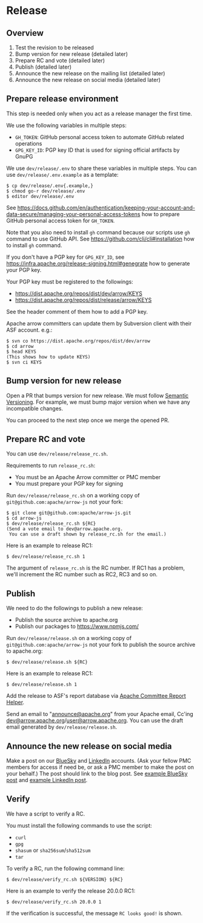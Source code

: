 <!--
  Licensed to the Apache Software Foundation (ASF) under one
  or more contributor license agreements.  See the NOTICE file
  distributed with this work for additional information
  regarding copyright ownership.  The ASF licenses this file
  to you under the Apache License, Version 2.0 (the
  "License"); you may not use this file except in compliance
  with the License.  You may obtain a copy of the License at

    http://www.apache.org/licenses/LICENSE-2.0

  Unless required by applicable law or agreed to in writing,
  software distributed under the License is distributed on an
  "AS IS" BASIS, WITHOUT WARRANTIES OR CONDITIONS OF ANY
  KIND, either express or implied.  See the License for the
  specific language governing permissions and limitations
  under the License.
-->

# Release

## Overview

1. Test the revision to be released
2. Bump version for new release (detailed later)
3. Prepare RC and vote (detailed later)
4. Publish (detailed later)
5. Announce the new release on the mailing list (detailed later)
6. Announce the new release on social media (detailed later)

## Prepare release environment

This step is needed only when you act as a release manager the first time.

We use the following variables in multiple steps:

* `GH_TOKEN`: GitHub personal access token to automate GitHub related
  operations
* `GPG_KEY_ID`: PGP key ID that is used for signing official artifacts
  by GnuPG

We use `dev/release/.env` to share these variables in multiple
steps. You can use `dev/release/.env.example` as a template:

```console
$ cp dev/release/.env{.example,}
$ chmod go-r dev/release/.env
$ editor dev/release/.env
```

See
https://docs.github.com/en/authentication/keeping-your-account-and-data-secure/managing-your-personal-access-tokens
how to prepare GitHub personal access token for `GH_TOKEN`.

Note that you also need to install `gh` command because our scripts
use `gh` command to use GitHub API. See
https://github.com/cli/cli#installation how to install `gh`
command.

If you don't have a PGP key for `GPG_KEY_ID`, see
https://infra.apache.org/release-signing.html#genegrate how to
generate your PGP key.

Your PGP key must be registered to the followings:

  * https://dist.apache.org/repos/dist/dev/arrow/KEYS
  * https://dist.apache.org/repos/dist/release/arrow/KEYS

See the header comment of them how to add a PGP key.

Apache arrow committers can update them by Subversion client with
their ASF account. e.g.:

```console
$ svn co https://dist.apache.org/repos/dist/dev/arrow
$ cd arrow
$ head KEYS
(This shows how to update KEYS)
$ svn ci KEYS
```

## Bump version for new release

Open a PR that bumps version for new release. We must follow [Semantic
Versioning](https://semver.org/). For example, we must bump major
version when we have any incompatible changes.

You can proceed to the next step once we merge the opened PR.

## Prepare RC and vote

You can use `dev/release/release_rc.sh`.

Requirements to run `release_rc.sh`:

* You must be an Apache Arrow committer or PMC member
* You must prepare your PGP key for signing

Run `dev/release/release_rc.sh` on a working copy of
`git@github.com:apache/arrow-js` not your fork:

```console
$ git clone git@github.com:apache/arrow-js.git
$ cd arrow-js
$ dev/release/release_rc.sh ${RC}
(Send a vote email to dev@arrow.apache.org.
 You can use a draft shown by release_rc.sh for the email.)
```

Here is an example to release RC1:

```console
$ dev/release/release_rc.sh 1
```

The argument of `release_rc.sh` is the RC number. If RC1 has a
problem, we'll increment the RC number such as RC2, RC3 and so on.

## Publish

We need to do the followings to publish a new release:

* Publish the source archive to apache.org
* Publish our packages to https://www.npmjs.com/

Run `dev/release/release.sh` on a working copy of
`git@github.com:apache/arrow-js` not your fork to publish the source
archive to apache.org:

```console
$ dev/release/release.sh ${RC}
```

Here is an example to release RC1:

```console
$ dev/release/release.sh 1
```

Add the release to ASF's report database via [Apache Committee Report
Helper](https://reporter.apache.org/addrelease.html?arrow).

Send an email to "announce@apache.org" from your Apache email, Cc'ing
dev@arrow.apache.org/user@arrow.apache.org. You can use the draft
email generated by `dev/release/release.sh`.

## Announce the new release on social media

Make a post on our [BlueSky](https://bsky.app/profile/arrow.apache.org) and
[LinkedIn](https://www.linkedin.com/company/apache-arrow/) accounts. (Ask
your fellow PMC members for access if need be, or ask a PMC member to make the
post on your behalf.)  The post should link to the blog post. See [example
BlueSky post](https://bsky.app/profile/arrow.apache.org/post/3lioi6ov5h22d)
and [example LinkedIn post](https://www.linkedin.com/posts/apache-arrow_apache-arrow-java-1820-release-activity-7298633716522758144-L71x).

## Verify

We have a script to verify a RC.

You must install the following commands to use the script:

* `curl`
* `gpg`
* `shasum` or `sha256sum`/`sha512sum`
* `tar`

To verify a RC, run the following command line:

```console
$ dev/release/verify_rc.sh ${VERSION} ${RC}
```

Here is an example to verify the release 20.0.0 RC1:

```console
$ dev/release/verify_rc.sh 20.0.0 1
```

If the verification is successful, the message `RC looks good!` is shown.
